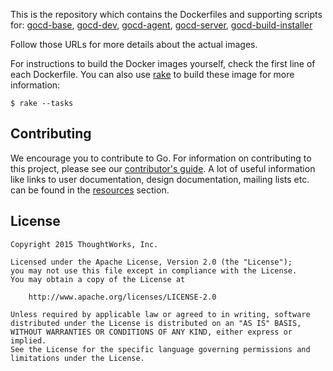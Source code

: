 This is the repository which contains the Dockerfiles and supporting scripts for:
[gocd-base](https://registry.hub.docker.com/u/gocd/gocd-base/),
[gocd-dev](https://registry.hub.docker.com/u/gocd/gocd-dev/),
[gocd-agent](https://registry.hub.docker.com/u/gocd/gocd-agent/),
[gocd-server](https://registry.hub.docker.com/u/gocd/gocd-server/),
[gocd-build-installer](https://registry.hub.docker.com/u/gocd/gocd-build-installer/)

Follow those URLs for more details about the actual images. 

For instructions to build the Docker images yourself, check
the first line of each Dockerfile.  You can also use [rake](https://github.com/ruby/rake) to build these image for more information:

```
$ rake --tasks
```

## Contributing

We encourage you to contribute to Go. For information on contributing to this project, please see our [contributor's guide](http://www.go.cd/contribute).
A lot of useful information like links to user documentation, design documentation, mailing lists etc. can be found in the [resources](http://www.go.cd/community/resources.html) section.

## License

```plain
Copyright 2015 ThoughtWorks, Inc.

Licensed under the Apache License, Version 2.0 (the "License");
you may not use this file except in compliance with the License.
You may obtain a copy of the License at

    http://www.apache.org/licenses/LICENSE-2.0

Unless required by applicable law or agreed to in writing, software
distributed under the License is distributed on an "AS IS" BASIS,
WITHOUT WARRANTIES OR CONDITIONS OF ANY KIND, either express or implied.
See the License for the specific language governing permissions and
limitations under the License.
```

